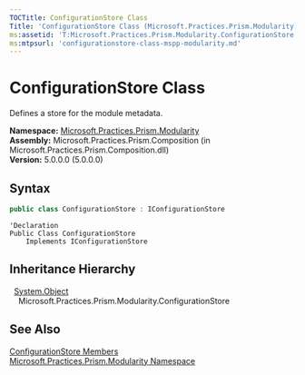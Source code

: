 ```yaml
---
TOCTitle: ConfigurationStore Class
Title: 'ConfigurationStore Class (Microsoft.Practices.Prism.Modularity)'
ms:assetid: 'T:Microsoft.Practices.Prism.Modularity.ConfigurationStore'
ms:mtpsurl: 'configurationstore-class-mspp-modularity.md'
---
```


# ConfigurationStore Class

Defines a store for the module metadata.

**Namespace:** [Microsoft.Practices.Prism.Modularity](/patterns-practices/reference/mspp-modularity-namespace)<br/>
**Assembly:** Microsoft.Practices.Prism.Composition (in Microsoft.Practices.Prism.Composition.dll)<br/>
**Version:** 5.0.0.0 (5.0.0.0)

## Syntax

```C#
public class ConfigurationStore : IConfigurationStore
```

```VB
'Declaration
Public Class ConfigurationStore
	Implements IConfigurationStore
```

## Inheritance Hierarchy

&nbsp;&nbsp;[System.Object](http://msdn.microsoft.com/en-us/library/e5kfa45b)<br/>
&nbsp;&nbsp;&nbsp;&nbsp;Microsoft.Practices.Prism.Modularity.ConfigurationStore

## See Also

[ConfigurationStore Members](/patterns-practices/reference/configurationstore-members-mspp-modularity)<br/>
[Microsoft.Practices.Prism.Modularity Namespace](/patterns-practices/reference/mspp-modularity-namespace)